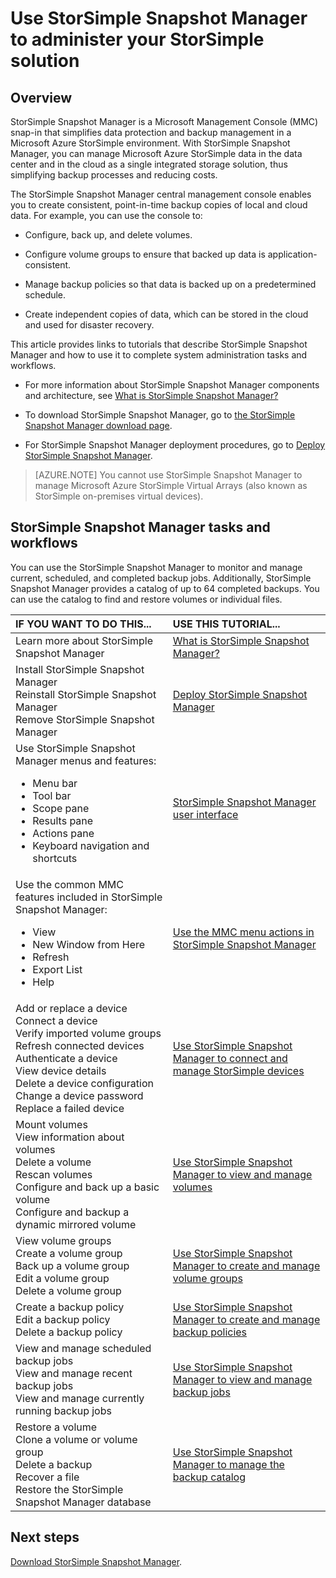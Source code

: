 <properties 
   pageTitle="StorSimple Snapshot Manager administration | Microsoft Azure"
   description="Provides an overview and links to more information about StorSimple Snapshot Manager solution administration tasks and workflows."
   services="storsimple"
   documentationCenter="NA"
   authors="SharS"
   manager="carolz"
   editor="" />
<tags 
   ms.service="storsimple"
   ms.devlang="NA"
   ms.topic="article"
   ms.tgt_pltfrm="NA"
   ms.workload="TBD"
   ms.date="05/18/2016"
   ms.author="v-sharos" />

# Use StorSimple Snapshot Manager to administer your StorSimple solution

## Overview

StorSimple Snapshot Manager is a Microsoft Management Console (MMC) snap-in that simplifies data protection and backup management in a Microsoft Azure StorSimple environment. With StorSimple Snapshot Manager, you can manage Microsoft Azure StorSimple data in the data center and in the cloud as a single integrated storage solution, thus simplifying backup processes and reducing costs.

The StorSimple Snapshot Manager central management console enables you to create consistent, point-in-time backup copies of local and cloud data. For example, you can use the console to:

- Configure, back up, and delete volumes.

- Configure volume groups to ensure that backed up data is application-consistent.

- Manage backup policies so that data is backed up on a predetermined schedule.

- Create independent copies of data, which can be stored in the cloud and used for disaster recovery.

This article provides links to tutorials that describe StorSimple Snapshot Manager and how to use it to complete system administration tasks and workflows.

- For more information about StorSimple Snapshot Manager components and architecture, see [What is StorSimple Snapshot Manager?](storsimple-what-is-snapshot-manager.md) 

- To download StorSimple Snapshot Manager, go to [the StorSimple Snapshot Manager download page](https://www.microsoft.com/download/details.aspx?id=44220).

- For StorSimple Snapshot Manager deployment procedures, go to [Deploy StorSimple Snapshot Manager](storsimple-snapshot-manager-deployment.md).

>[AZURE.NOTE] You cannot use StorSimple Snapshot Manager to manage Microsoft Azure StorSimple Virtual Arrays (also known as StorSimple on-premises virtual devices).

## StorSimple Snapshot Manager tasks and workflows

You can use the StorSimple Snapshot Manager to monitor and manage current, scheduled, and completed backup jobs. Additionally, StorSimple Snapshot Manager provides a catalog of up to 64 completed backups. You can use the catalog to find and restore volumes or individual files. 

| IF YOU WANT TO DO THIS...  | USE THIS TUTORIAL... |
|:---------------------------|:----------------------|
|Learn more about StorSimple Snapshot Manager | [What is StorSimple Snapshot Manager? ](storsimple-what-is-snapshot-manager.md)|
| Install StorSimple Snapshot Manager<br>Reinstall StorSimple Snapshot Manager<br>Remove StorSimple Snapshot Manager| [Deploy StorSimple Snapshot Manager](storsimple-snapshot-manager-deployment.md) |
| Use StorSimple Snapshot Manager menus and features:<ul><li>Menu bar</li><li>Tool bar</li><li>Scope pane</li><li>Results pane</li><li>Actions pane</li><li>Keyboard navigation and shortcuts</li></ul>| [StorSimple Snapshot Manager user interface](storsimple-use-snapshot-manager.md) |
| Use the common MMC features included in StorSimple Snapshot Manager:<ul><li>View</li><li>New Window from Here</li><li>Refresh</li><li>Export List</li><li>Help</li></ul>| [Use the MMC menu actions in StorSimple Snapshot Manager](storsimple-snapshot-manager-mmc-menu.md)
| Add or replace a device<br>Connect a device<br>Verify imported volume groups<br>Refresh connected devices<br>Authenticate a device<br>View device details<br>Delete a device configuration<br>Change a device password<br>Replace a failed device<br>| [Use StorSimple Snapshot Manager to connect and manage StorSimple devices](storsimple-snapshot-manager-manage-devices.md) |
| Mount volumes<br>View information about volumes<br>Delete a volume<br>Rescan volumes<br>Configure and back up a basic volume<br>Configure and backup a dynamic mirrored volume| [Use StorSimple Snapshot Manager to view and manage volumes](storsimple-snapshot-manager-manage-volumes.md) |
| View volume groups<br>Create a volume group<br>Back up a volume group<br>Edit a volume group<br>Delete a volume group | [Use StorSimple Snapshot Manager to create and manage volume groups](storsimple-snapshot-manager-manage-volume-groups.md) |
| Create a backup policy <br>Edit a backup policy<br>Delete a backup policy | [Use StorSimple Snapshot Manager to create and manage backup policies](storsimple-snapshot-manager-manage-backup-policies.md) |
| View and manage scheduled backup jobs<br>View and manage recent backup jobs<br>View and manage currently running backup jobs | [Use StorSimple Snapshot Manager to view and manage backup jobs](storsimple-snapshot-manager-manage-backup-jobs.md) |
| Restore a volume<br>Clone a volume or volume group<br>Delete a backup<br>Recover a file<br>Restore the StorSimple Snapshot Manager database| [Use StorSimple Snapshot Manager to manage the backup catalog](storsimple-snapshot-manager-manage-backup-catalog.md) |

## Next steps

[Download StorSimple Snapshot Manager](https://www.microsoft.com/download/details.aspx?id=44220).

